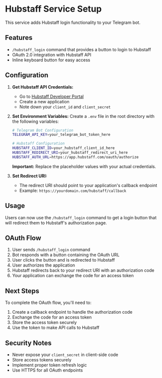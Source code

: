 # Hubstaff Service Setup

This service adds Hubstaff login functionality to your Telegram bot.

## Features

- `/hubstaff_login` command that provides a button to login to Hubstaff
- OAuth 2.0 integration with Hubstaff API
- Inline keyboard button for easy access

## Configuration

1. **Get Hubstaff API Credentials:**
   - Go to [Hubstaff Developer Portal](https://developer.hubstaff.com/)
   - Create a new application
   - Note down your `client_id` and `client_secret`

2. **Set Environment Variables:**
   Create a `.env` file in the root directory with the following variables:
   ```bash
   # Telegram Bot Configuration
   TELEGRAM_API_KEY=your_telegram_bot_token_here
   
   # Hubstaff Configuration
   HUBSTAFF_CLIENT_ID=your_hubstaff_client_id_here
   HUBSTAFF_REDIRECT_URI=your_hubstaff_redirect_uri_here
   HUBSTAFF_AUTH_URL=https://app.hubstaff.com/oauth/authorize
   ```
   
   **Important:** Replace the placeholder values with your actual credentials.

3. **Set Redirect URI:**
   - The redirect URI should point to your application's callback endpoint
   - Example: `https://yourdomain.com/hubstaff/callback`

## Usage

Users can now use the `/hubstaff_login` command to get a login button that will redirect them to Hubstaff's authorization page.

## OAuth Flow

1. User sends `/hubstaff_login` command
2. Bot responds with a button containing the OAuth URL
3. User clicks the button and is redirected to Hubstaff
4. User authorizes the application
5. Hubstaff redirects back to your redirect URI with an authorization code
6. Your application can exchange the code for an access token

## Next Steps

To complete the OAuth flow, you'll need to:
1. Create a callback endpoint to handle the authorization code
2. Exchange the code for an access token
3. Store the access token securely
4. Use the token to make API calls to Hubstaff

## Security Notes

- Never expose your `client_secret` in client-side code
- Store access tokens securely
- Implement proper token refresh logic
- Use HTTPS for all OAuth endpoints 